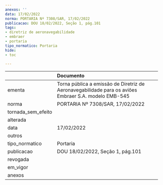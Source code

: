 ```yaml
---
anexos: ''
data: 17/02/2022
norma: PORTARIA Nº 7308/SAR, 17/02/2022
publicacao: DOU 18/02/2022, Seção 1, pág.101
tags:
- diretriz de aeronavegabilidade
- embraer
- portaria
tipo_normatico: Portaria
hide: 
- toc 
 
---
```


|                    | Documento                                                                                            |
|:-------------------|:-----------------------------------------------------------------------------------------------------|
| ementa             | Torna pública a emissão de Diretriz de Aeronavegabilidade para os aviões Embraer S.A. modelo EMB-545 |
| norma              | PORTARIA Nº 7308/SAR, 17/02/2022                                                                     |
| tornada_sem_efeito |                                                                                                      |
| alterada           |                                                                                                      |
| data               | 17/02/2022                                                                                           |
| outros             |                                                                                                      |
| tipo_normatico     | Portaria                                                                                             |
| publicacao         | DOU 18/02/2022, Seção 1, pág.101                                                                     |
| revogada           |                                                                                                      |
| em_vigor           |                                                                                                      |
| anexos             |                                                                                                      |